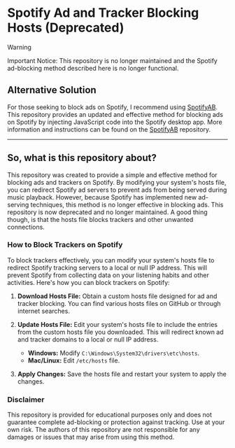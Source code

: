 # Spotify Ad and Tracker Blocking Hosts (Deprecated)

> [!WARNING]  
> Important Notice: This repository is no longer maintained and the Spotify ad-blocking method described here is no longer functional.


## Alternative Solution

For those seeking to block ads on Spotify, I recommend using [SpotifyAB](https://www.github.com/An0n-00/SpotifyAB). This repository provides an updated and effective method for blocking ads on Spotify by injecting JavaScript code into the Spotify desktop app. More information and instructions can be found on the [SpotifyAB](https://www.github.com/An0n-00/SpotifyAB) repository.

---

## So, what is this repository about?

This repository was created to provide a simple and effective method for blocking ads and trackers on Spotify. By modifying your system's hosts file, you can redirect Spotify ad servers to prevent ads from being served during music playback. However, because Spotify has implemented new ad-serving techniques, this method is no longer effective in blocking ads. This repository is now deprecated and no longer maintained. A good thing though, is that the hosts file blocks trackers and other unwanted connections.

### How to Block Trackers on Spotify

To block trackers effectively, you can modify your system's hosts file to redirect Spotify tracking servers to a local or null IP address. This will prevent Spotify from collecting data on your listening habits and other activities. Here's how you can block trackers on Spotify:

1. **Download Hosts File:** Obtain a custom hosts file designed for ad and tracker blocking. You can find various hosts files on GitHub or through internet searches.
   
2. **Update Hosts File:** Edit your system's hosts file to include the entries from the custom hosts file you downloaded. This will redirect known ad and tracker domains to a local or null IP address.

   - **Windows:** Modify `C:\Windows\System32\drivers\etc\hosts`.
   - **Mac/Linux:** Edit `/etc/hosts` file.

3. **Apply Changes:** Save the hosts file and restart your system to apply the changes.

### Disclaimer

This repository is provided for educational purposes only and does not guarantee complete ad-blocking or protection against tracking. Use at your own risk. The authors of this repository are not responsible for any damages or issues that may arise from using this method. 